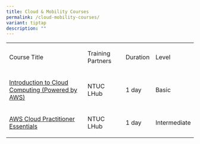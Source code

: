 ```yaml
---
title: Cloud & Mobility Courses
permalink: /cloud-mobility-courses/
variant: tiptap
description: ""
---
```

<table style="minWidth: 100px">
<colgroup>
<col>
<col>
<col>
<col>
</colgroup>
<tbody>
<tr>
<td rowspan="1" colspan="1">
<p>Course Title</p>
</td>
<td rowspan="1" colspan="1">
<p>Training Partners</p>
</td>
<td rowspan="1" colspan="1">
<p>Duration</p>
</td>
<td rowspan="1" colspan="1">
<p>Level</p>
</td>
</tr>
<tr>
<td rowspan="1" colspan="1">
<p><a href="https://www.ntuclearninghub.com/en-gb/-/course/introduction-to-cloud-computing-powered-by-aws" rel="noopener noreferrer nofollow" target="_blank">Introduction to Cloud Computing (Powered by AWS)</a>
</p>
</td>
<td rowspan="1" colspan="1">
<p>NTUC LHub</p>
</td>
<td rowspan="1" colspan="1">
<p>1 day</p>
</td>
<td rowspan="1" colspan="1">
<p>Basic</p>
</td>
</tr>
<tr>
<td rowspan="1" colspan="1">
<p><a href="https://www.ntuclearninghub.com/en-gb/-/course/aws-cloud-practitioner-essentials-sf?utm_term=aws%20cloud%20practitioner%20essentials&amp;utm_campaign=Core-ICT_ITT_AWS-Cloud-Practitioner-Essentials_Jul2023_IT19A27_PhraseMatch_Tier1&amp;utm_source=adwords&amp;utm_medium=ppc&amp;hsa_acc=4133532023&amp;hsa_cam=20363733550&amp;hsa_grp=150727427946&amp;hsa_ad=665322502720&amp;hsa_src=g&amp;hsa_tgt=kwd-560711175279&amp;hsa_kw=aws%20cloud%20practitioner%20essentials&amp;hsa_mt=p&amp;hsa_net=adwords&amp;hsa_ver=3&amp;gad_source=1&amp;gclid=CjwKCAjwupGyBhBBEiwA0UcqaOK1cOYi3Q0mDJ1agO1trxFSFNL-NzVMp7GPENhRHp2vafLI0_2UshoCBFoQAvD_BwE" rel="noopener noreferrer nofollow" target="_blank">AWS Cloud Practitioner Essentials</a>
</p>
</td>
<td rowspan="1" colspan="1">
<p>NTUC LHub</p>
</td>
<td rowspan="1" colspan="1">
<p>1 day</p>
</td>
<td rowspan="1" colspan="1">
<p>Intermediate</p>
</td>
</tr>
</tbody>
</table>
<p></p>